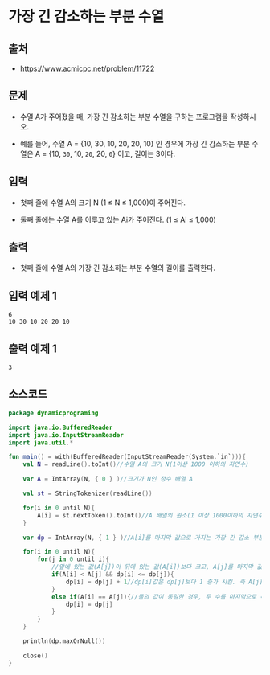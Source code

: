 # 가장 긴 감소하는 부분 수열

## 출처

* https://www.acmicpc.net/problem/11722

## 문제

* 수열 A가 주어졌을 때, 가장 긴 감소하는 부분 수열을 구하는 프로그램을 작성하시오.

* 예를 들어, 수열 A = {10, 30, 10, 20, 20, 10} 인 경우에 가장 긴 감소하는 부분 수열은 A = {10, ```30```, 10, ```20```, 20, ```0```}  이고, 길이는 3이다.

## 입력

* 첫째 줄에 수열 A의 크기 N (1 ≤ N ≤ 1,000)이 주어진다.

* 둘째 줄에는 수열 A를 이루고 있는 Ai가 주어진다. (1 ≤ Ai ≤ 1,000)

## 출력

* 첫째 줄에 수열 A의 가장 긴 감소하는 부분 수열의 길이를 출력한다.

## 입력 예제 1

```
6
10 30 10 20 20 10
```

## 출력 예제 1

```
3
```

## 소스코드

```kotlin
package dynamicprograming

import java.io.BufferedReader
import java.io.InputStreamReader
import java.util.*

fun main() = with(BufferedReader(InputStreamReader(System.`in`))){
    val N = readLine().toInt()//수열 A의 크기 N(1이상 1000 이하의 자연수)

    var A = IntArray(N, { 0 } )//크기가 N인 정수 배열 A

    val st = StringTokenizer(readLine())

    for(i in 0 until N){
        A[i] = st.nextToken().toInt()//A 배열의 원소(1 이상 1000이하의 자연수)
    }

    var dp = IntArray(N, { 1 } )//A[i]를 마지막 값으로 가지는 가장 긴 감소 부분 수열의 길이(기본적으로 자신이 포함되므로 1로 초기화한다.)

    for(i in 0 until N){
        for(j in 0 until i){
            //앞에 있는 값(A[j])이 뒤에 있는 값(A[i])보다 크고, A[j]를 마지막 값으로 가지는 가장 긴 감소 부분 수열의 길이(dp[j])가 A[i]를 마지막 값으로 가지는 가장 긴 감소 부분 수열의 길이(dp[i])보다 크거나 같은 경우
            if(A[i] < A[j] && dp[i] <= dp[j]){
                dp[i] = dp[j] + 1//dp[i]값은 dp[j]보다 1 증가 시킴. 즉 A[j]를 마지막으로 하는 감소 부분 수열에 A[i]를 추가한다.
            }
            else if(A[i] == A[j]){//둘의 값이 동일한 경우, 두 수를 마지막으로 하는 감소 부분 수열의 길이 역시 동일하다.
                dp[i] = dp[j]
            }
        }
    }

    println(dp.maxOrNull())

    close()
}
```
